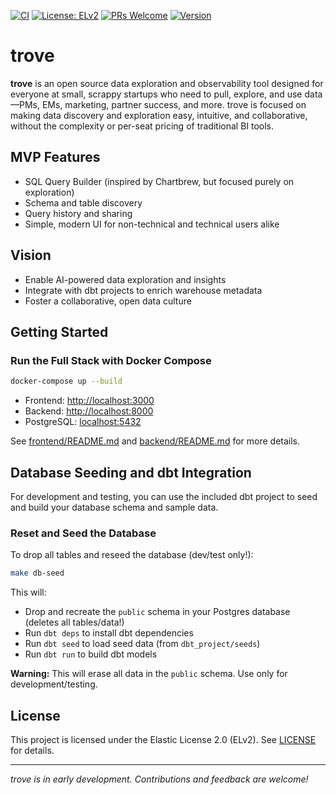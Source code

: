 [![CI](https://github.com/hr23232323/trove/actions/workflows/ci.yml/badge.svg)](https://github.com/hr23232323/trove/actions/workflows/ci.yml)
[![License: ELv2](https://img.shields.io/badge/license-ELv2-blue.svg)](LICENSE)
[![PRs Welcome](https://img.shields.io/badge/PRs-welcome-brightgreen.svg)](CONTRIBUTING.md)
[![Version](https://img.shields.io/badge/version-0.1.0-blue.svg)](https://github.com/hr23232323/trove/releases)

# trove

**trove** is an open source data exploration and observability tool designed for everyone at small, scrappy startups who need to pull, explore, and use data—PMs, EMs, marketing, partner success, and more. trove is focused on making data discovery and exploration easy, intuitive, and collaborative, without the complexity or per-seat pricing of traditional BI tools.

## MVP Features
- SQL Query Builder (inspired by Chartbrew, but focused purely on exploration)
- Schema and table discovery
- Query history and sharing
- Simple, modern UI for non-technical and technical users alike

## Vision
- Enable AI-powered data exploration and insights
- Integrate with dbt projects to enrich warehouse metadata
- Foster a collaborative, open data culture

## Getting Started

### Run the Full Stack with Docker Compose

```bash
docker-compose up --build
```

- Frontend: [http://localhost:3000](http://localhost:3000)
- Backend: [http://localhost:8000](http://localhost:8000)
- PostgreSQL: [localhost:5432](localhost:5432)

See [frontend/README.md](frontend/README.md) and [backend/README.md](backend/README.md) for more details.

## Database Seeding and dbt Integration

For development and testing, you can use the included dbt project to seed and build your database schema and sample data.

### Reset and Seed the Database

To drop all tables and reseed the database (dev/test only!):

```bash
make db-seed
```

This will:
- Drop and recreate the `public` schema in your Postgres database (deletes all tables/data!)
- Run `dbt deps` to install dbt dependencies
- Run `dbt seed` to load seed data (from `dbt_project/seeds`)
- Run `dbt run` to build dbt models

**Warning:** This will erase all data in the `public` schema. Use only for development/testing.

## License
This project is licensed under the Elastic License 2.0 (ELv2). See [LICENSE](LICENSE) for details.

---

*trove is in early development. Contributions and feedback are welcome!*
